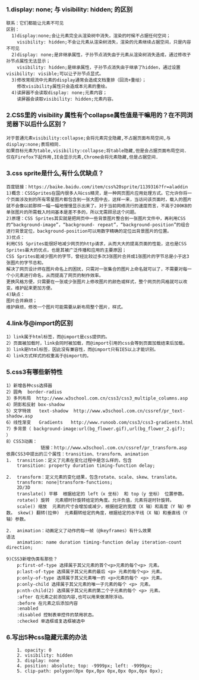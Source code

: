 ### 1.display: none;  与  visibility: hidden; 的区别
    联系：它们都能让元素不可见
    区别：
      1)display:none;会让元素完全从渲染树中消失，渲染的时候不占据任何空间；   
        visibility: hidden;不会让元素从渲染树消失，渲染的元素继续占据空间，只是内容不可见
      2)display: none;是非继承属性，子孙节点消失由于元素从渲染树消失造成，通过修改子孙节点属性无法显示；
        visibility: hidden;是继承属性，子孙节点消失由于继承了hidden，通过设置visibility: visible;可以让子孙节点显式。
      3)修改常规流中元素的display通常会造成文档重排（回流+重绘）；
        修改visibility属性只会造成本元素的重绘。
      4)读屏器不会读取display: none;元素内容；
        读屏器会读取visibility: hidden;元素内容。
  
### 2.CSS里的 visibility 属性有个collapse属性值是干嘛用的？在不同浏览器下以后什么区别？
    对于普通元素visibility:collapse;会将元素完全隐藏,不占据页面布局空间,与display:none;表现相同. 
    如果目标元素为table,visibility:collapse;将table隐藏,但是会占据页面布局空间. 
    仅在Firefox下起作用,IE会显示元素,Chrome会将元素隐藏,但是占据空间.  

### 3.css sprite是什么,有什么优缺点？
    百度链接：https://baike.baidu.com/item/css%20sprite/1139316?fr=aladdin
    1)概念：CSSSprites在国内很多人叫css精灵，是一种网页图片应用处理方式。它允许你将一个页面涉及到的所有零星图片都包含到一张大图中去，这样一来，当访问该页面时，载入的图片就不会像以前那样一幅一幅地慢慢显示出来了。对于当前网络流行的速度而言，不高于200KB的单张图片的所需载入时间基本是差不多的，所以无需顾忌这个问题。
    2)原理：CSS Sprites其实就是把网页中一些背景图片整合到一张图片文件中，再利用CSS的“background-image”，“background- repeat”，“background-position”的组合进行背景定位，background-position可以用数字精确的定位出背景图片的位置。
    3)优点：
    利用CSS Sprites能很好地减少网页的http请求，从而大大的提高页面的性能，这也是CSS Sprites最大的优点，也是其被广泛传播和应用的主要原因；
    CSS Sprites能减少图片的字节，曾经比较过多次3张图片合并成1张图片的字节总是小于这3张图片的字节总和。
    解决了网页设计师在图片命名上的困扰，只需对一张集合的图片上命名就可以了，不需要对每一个小元素进行命名，从而提高了网页的制作效率。
    更换风格方便，只需要在一张或少张图片上修改图片的颜色或样式，整个网页的风格就可以改变。维护起来更加方便。
    4)缺点：
    图片合并麻烦；
    维护麻烦，修改一个图片可能需要从新布局整个图片，样式。
    
 ### 4.link与@import的区别
    1）link属于html标签，而@import是css提供的。
    2）页面被加载时，link会同时被加载，而@import引用的css会等到页面加载结束后加载。
    3）link是html标签，因此没有兼容性，而@import只有IE5以上才能识别。
    4）link方式样式的权重高于@import的。

 ### 5.css3有哪些新特性
    1）新增各种css选择器
    2）圆角  border-radius
    3）多列布局  http://www.w3school.com.cn/css3/css3_multiple_columns.asp                    
    4）阴影和反射 box-shadow  
    5）文字特效   text-shadow  http://www.w3school.com.cn/cssref/pr_text-shadow.asp
    6）线性渐变   Gradients   http://www.runoob.com/css3/css3-gradients.html
    7）多背景（ background-image:url(bg_flower.gif),url(bg_flower_2.gif);  ）
    8）CSS3动画：
                 链接：http://www.w3school.com.cn/cssref/pr_transform.asp
    依靠CSS3中提出的三个属性：transition、transform、animation
    1.  transition：定义了元素在变化过程中是怎么样的，包含
        transition: property duration timing-function delay;
    
    2.  transform：定义元素的变化结果，包含rotate、scale、skew、translate。
        transform: none|transform-functions;
        2D/3D 
        translate() 平移  根据给定的 left（x 坐标） 和 top（y 坐标） 位置参数。 
        rotate() 旋转  元素顺时针旋转给定的角度。允许负值，元素将逆时针旋转。 
        scale() 缩放  元素的尺寸会增加或减少，根据给定的宽度（X 轴）和高度（Y 轴）参数。 skew() 翻转(拉伸)  元素翻转给定的角度，根据给定的水平线（X 轴）和垂直线（Y 轴）参数。
    
    2.  animation：动画定义了动作的每一帧（@keyframes）有什么效果
    语法
        animation: name duration timing-function delay iteration-count direction;
        
    9)CSS3新增伪类有那些？
        p:first-of-type 选择属于其父元素的首个<p>元素的每个<p> 元素。
        p:last-of-type 选择属于其父元素的最后 <p> 元素的每个<p> 元素。
        p:only-of-type 选择属于其父元素唯一的 <p>元素的每个 <p> 元素。
        p:only-child 选择属于其父元素的唯一子元素的每个 <p> 元素。
        p:nth-child(2) 选择属于其父元素的第二个子元素的每个 <p> 元素。
        :after 在元素之前添加内容,也可以用来做清除浮动。
        :before 在元素之后添加内容
        :enabled
        :disabled 控制表单控件的禁用状态。
        :checked 单选框或复选框被选中

  ### 6.写出5种css隐藏元素的办法
        1. opacity: 0
        2. visibility: hidden
        3. display: none
        4. position: absolute; top: -9999px; left: -9999px;
        5. clip-path: polygon(0px 0px,0px 0px,0px 0px,0px 0px);
    

